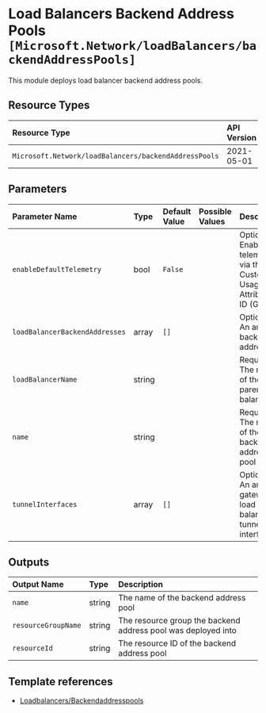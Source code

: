 # Load Balancers Backend Address Pools `[Microsoft.Network/loadBalancers/backendAddressPools]`

This module deploys load balancer backend address pools.

## Resource Types

| Resource Type | API Version |
| :-- | :-- |
| `Microsoft.Network/loadBalancers/backendAddressPools` | 2021-05-01 |

## Parameters

| Parameter Name | Type | Default Value | Possible Values | Description |
| :-- | :-- | :-- | :-- | :-- |
| `enableDefaultTelemetry` | bool | `False` |  | Optional. Enable telemetry via the Customer Usage Attribution ID (GUID). |
| `loadBalancerBackendAddresses` | array | `[]` |  | Optional. An array of backend addresses. |
| `loadBalancerName` | string |  |  | Required. The name of the parent load balancer |
| `name` | string |  |  | Required. The name of the backend address pool |
| `tunnelInterfaces` | array | `[]` |  | Optional. An array of gateway load balancer tunnel interfaces. |

## Outputs

| Output Name | Type | Description |
| :-- | :-- | :-- |
| `name` | string | The name of the backend address pool |
| `resourceGroupName` | string | The resource group the backend address pool was deployed into |
| `resourceId` | string | The resource ID of the backend address pool |

## Template references

- [Loadbalancers/Backendaddresspools](https://docs.microsoft.com/en-us/azure/templates/Microsoft.Network/2021-05-01/loadBalancers/backendAddressPools)
